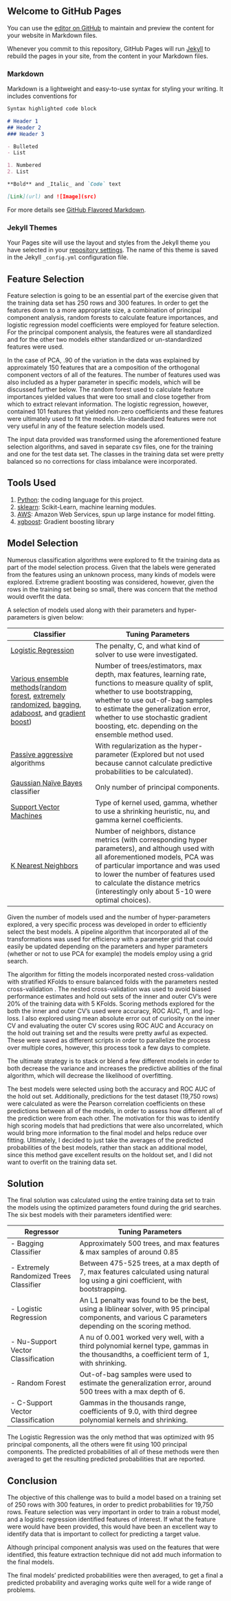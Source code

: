 ## Welcome to GitHub Pages

You can use the [editor on GitHub](https://github.com/rodriggs/Features-Rows/edit/master/README.md) to maintain and preview the content for your website in Markdown files.

Whenever you commit to this repository, GitHub Pages will run [Jekyll](https://jekyllrb.com/) to rebuild the pages in your site, from the content in your Markdown files.

### Markdown

Markdown is a lightweight and easy-to-use syntax for styling your writing. It includes conventions for

```markdown
Syntax highlighted code block

# Header 1
## Header 2
### Header 3

- Bulleted
- List

1. Numbered
2. List

**Bold** and _Italic_ and `Code` text

[Link](url) and ![Image](src)
```

For more details see [GitHub Flavored Markdown](https://guides.github.com/features/mastering-markdown/).

### Jekyll Themes

Your Pages site will use the layout and styles from the Jekyll theme you have selected in your [repository settings](https://github.com/rodriggs/Features-Rows/settings). The name of this theme is saved in the Jekyll `_config.yml` configuration file.


## Feature Selection
Feature selection is going to be an essential part of the exercise given that the training data set has 250 rows and 300 features. In order to get the features down to a more appropriate size, a combination of principal component analysis, random forests to calculate feature importances, and logistic regression model coefficients were employed for feature selection. For the principal component analysis, the features were all standardized and for the other two models either standardized or un-standardized features were used.

In the case of PCA, .90 of the variation in the data was explained by approximately 150 features that are a composition of the orthogonal component vectors of all of the features. The number of features used was also included as a hyper parameter in specific models, which will be discussed further below. The random forest used to calculate feature importances yielded values that were too small and close together from which to extract relevant information. The logistic regression, however, contained 101 features that yielded non-zero coefficients and these features were ultimately used to fit the models. Un-standardized features were not very useful in any of the feature selection models used.

The input data provided was transformed using the aforementioned feature selection algorithms, and saved in separate csv files, one for the training and one for the test data set. The classes in the training data set were pretty balanced so no corrections for class imbalance were incorporated.

## Tools Used
1.	[Python](https://www.python.org/): the coding language for this project.
2.	[sklearn](http://scikit-learn.org/): Scikit-Learn, machine learning modules.
3.	[AWS](https://aws.amazon.com/): Amazon Web Services, spun up large instance for model fitting.
4.	[xgboost](https://github.com/dmlc/xgboost): Gradient boosting library

## Model Selection
Numerous classification algorithms were explored to fit the training data as part of the model selection process. Given that the labels were generated from the features using an unknown process, many kinds of models were explored. Extreme gradient boosting was considered, however, given the rows in the training set being so small, there was concern that the method would overfit the data. 

A selection of models used along with their parameters and hyper-parameters is given below:

Classifier | Tuning Parameters
------------ | -------------
[Logistic Regression](https://en.wikipedia.org/wiki/Logistic_regression) | The penalty, C, and what kind of solver to use were investigated.
[Various ensemble methods](https://en.wikipedia.org/wiki/Ensemble_learning)([random forest](https://en.wikipedia.org/wiki/Random_forest), [extremely randomized](http://link.springer.com/article/10.1007/s10994-006-6226-1), [bagging](https://en.wikipedia.org/wiki/Bootstrap_aggregating), [adaboost](https://en.wikipedia.org/wiki/AdaBoost), and [gradient boost](https://en.wikipedia.org/wiki/Gradient_boosting)) | Number of trees/estimators, max depth, max features, learning rate, functions to measure quality of split, whether to use bootstrapping, whether to use out-of-bag samples to estimate the generalization error, whether to use stochastic gradient boosting, etc. depending on the ensemble method used.
[Passive aggressive](http://jmlr.csail.mit.edu/papers/volume7/crammer06a/crammer06a.pdf) algorithms | With regularization as the hyper-parameter (Explored but not used because cannot calculate predictive probabilities to be calculated).
[Gaussian Naïve Bayes](https://en.wikipedia.org/wiki/Naive_Bayes_classifier) classifier | Only number of principal components.
[Support Vector Machines](https://en.wikipedia.org/wiki/Support_vector_machine) | Type of kernel used, gamma, whether to use a shrinking heuristic, nu, and gamma kernel coefficients.
[K Nearest Neighbors](https://en.wikipedia.org/wiki/K-means_clustering) | Number of neighbors, distance metrics (with corresponding hyper parameters), and although used with all aforementioned models, PCA was of particular importance and was used to lower the number of features used to calculate the distance metrics (interestingly only about 5-10 were optimal choices).


Given the number of models used and the number of hyper-parameters explored, a very specific process was developed in order to efficiently select the best models. A pipeline algorithm that incorporated all of the transformations was used for efficiency with a parameter grid that could easily be updated depending on the parameters and hyper parameters (whether or not to use PCA for example) the models employ using a grid search. 

The algorithm for fitting the models incorporated nested cross-validation with stratified KFolds to ensure balanced folds with the parameters nested cross-validation . The nested cross-validation was used to avoid biased performance estimates and hold out sets of the inner and outer CV’s were 20% of the training data with 5 KFolds. Scoring methods explored for the both the inner and outer CV’s used were accuracy, ROC AUC, f1, and log-loss. I also explored using mean absolute error out of curiosity on the inner CV and evaluating the outer CV scores using ROC AUC and Accuracy on the hold out training set and the results were pretty awful as expected. These were saved as different scripts in order to parallelize the process over multiple cores, however, this process took a few days to complete.

The ultimate strategy is to stack or blend a few different models in order to both decrease the variance and increases the predictive abilities of the final algorithm, which will decrease the likelihood of overfitting.

The best models were selected using both the accuracy and ROC AUC of the hold out set. Additionally, predictions for the test dataset (19,750 rows) were calculated as were the Pearson correlation coefficients on these predictions between all of the models, in order to assess how different all of the prediction were from each other. The motivation for this was to identify high scoring models that had predictions that were also uncorrelated, which would bring more information to the final model and helps reduce over fitting.
Ultimately, I decided to just take the averages of the predicted probabilities of the best models, rather than stack an additional model, since this method gave excellent results on the holdout set, and I did not want to overfit on the training data set.

## Solution
The final solution was calculated using the entire training data set to train the models using the optimized parameters found during the grid searches. 
The six best models with their parameters identified were:


Regressor | Tuning Parameters
------------ | -------------
-	Bagging Classifier | Approximately 500 trees, and max features & max samples of around 0.85
-	Extremely Randomized Trees Classifier | Between 475-525 trees, at a max depth of 7, max features calculated using natural log using a gini coefficient, with bootstrapping.
-	Logistic Regression | An L1 penalty was found to be the best, using a liblinear solver, with 95 principal components, and various C parameters depending on the scoring method.
-	Nu-Support Vector Classification | A nu of 0.001 worked very well, with a third polynomial kernel type, gammas in the thousandths, a coefficient term of 1, with shrinking.
-	Random Forest | Out-of-bag samples were used to estimate the generalization error, around 500 trees with a max depth of 6.
-	C-Support Vector Classification | Gammas in the thousands range, coefficients of 9.0, with third degree polynomial kernels and shrinking.

The Logistic Regression was the only method that was optimized with 95 principal components, all the others were fit using 100 principal components. The predicted probabilities of all of these methods were then averaged to get the resulting predicted probabilities that are reported.

## Conclusion
The objective of this challenge was to build a model based on a training set of 250 rows with 300 features, in order to predict probabilities for 19,750 rows. Feature selection was very important in order to train a robust model, and a logistic regression identified features of interest. If what the feature were would have been provided, this would have been an excellent way to identify data that is important to collect for predicting a target value. 

Although principal component analysis was used on the features that were identified, this feature extraction technique did not add much information to the final models. 

The final models’ predicted probabilities were then averaged, to get a final a predicted probability and averaging works quite well for a wide range of problems.  

